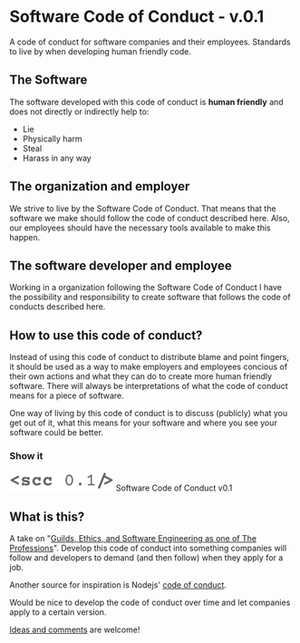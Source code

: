 # Software Code of Conduct - v.0.1
A code of conduct for software companies and their employees. Standards to live by when developing human friendly code.

## The Software
The software developed with this code of conduct is **human friendly** and does not directly or indirectly help to:
* Lie
* Physically harm
* Steal
* Harass in any way

## The organization and employer
We strive to live by the Software Code of Conduct. That means that the software we make should follow the code of conduct described here. Also, our employees should have the necessary tools available to make this happen.

## The software developer and employee
Working in a organization following the Software Code of Conduct I have the possibility and responsibility to create software that follows the code of conducts described here.

## How to use this code of conduct?
Instead of using this code of conduct to distribute blame and point fingers, it should be used as a way to make employers and employees concious of their own actions and what they can do to create more human friendly software. There will always be interpretations of what the code of conduct means for a piece of software.

One way of living by this code of conduct is to discuss (publicly) what you get out of it, what this means for your software and where you see your software could be better.

### Show it
![<scc v0.1/>](https://raw.githubusercontent.com/eklem/software-code-of-conduct/master/src/scc-tag-light-regular-twocolor-v0.1.svg) Software Code of Conduct v0.1

## What is this?
A take on "[Guilds, Ethics, and Software Engineering as one of The Professions](https://hackernoon.com/why-isnt-software-engineering-a-profession-68d1900112fc)". Develop this code of conduct into something companies will follow and developers to demand (and then follow) when they apply for a job.

Another source for inspiration is Nodejs' [code of conduct](https://github.com/nodejs/node/blob/master/CODE_OF_CONDUCT.md).

Would be nice to develop the code of conduct over time and let companies apply to a certain version.

[Ideas and comments](https://github.com/eklem/software-code-of-conduct/issues/new) are welcome!
